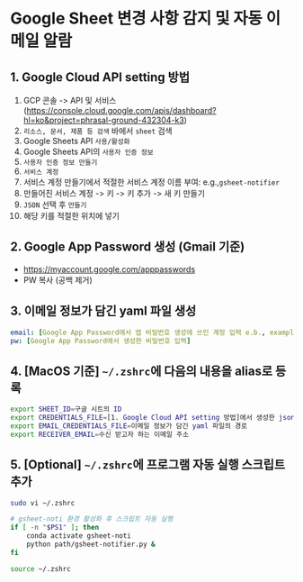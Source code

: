 # Google Sheet 변경 사항 감지 및 자동 이메일 알람

## 1. Google Cloud API setting 방법
1. GCP 콘솔 -> API 및 서비스(https://console.cloud.google.com/apis/dashboard?hl=ko&project=phrasal-ground-432304-k3)
2. `리소스, 문서, 제품 등 검색` 바에서 `sheet` 검색
3. Google Sheets API `사용/활성화`
4. Google Sheets API의 `사용자 인증 정보`
5. `사용자 인증 정보 만들기`
6. `서비스 계정`
7. 서비스 계정 만들기에서 적절한 서비스 계정 이름 부여: e.g.,`gsheet-notifier`
8. 만들어진 서비스 계정 -> 키 -> 키 추가 -> 새 키 만들기
9. `JSON` 선택 후 `만들기`
10. 해당 키를 적절한 위치에 넣기

## 2. Google App Password 생성 (Gmail 기준)
- https://myaccount.google.com/apppasswords
- PW 복사 (공백 제거)

## 3. 이메일 정보가 담긴 yaml 파일 생성
```yaml
email: [Google App Password에서 앱 비밀번호 생성에 쓰인 계정 입력 e.b., example@gmail.com]
pw: [Google App Password에서 생성한 비밀번호 입력]
```

## 4. [MacOS 기준] `~/.zshrc`에 다음의 내용을 alias로 등록
```sh
export SHEET_ID=구글 시트의 ID
export CREDENTIALS_FILE=[1. Google Cloud API setting 방법]에서 생성한 json 파일의 위치
export EMAIL_CREDENTIALS_FILE=이메일 정보가 담긴 yaml 파일의 경로
export RECEIVER_EMAIL=수신 받고자 하는 이메일 주소
```

## 5. [Optional] `~/.zshrc`에 프로그램 자동 실행 스크립트 추가
```sh
sudo vi ~/.zshrc
```

```sh
# gsheet-noti 환경 활성화 후 스크립트 자동 실행
if [ -n "$PS1" ]; then
    conda activate gsheet-noti 
    python path/gsheet-notifier.py &
fi
```

```sh
source ~/.zshrc
```